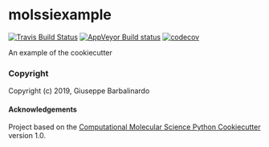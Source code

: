 molssiexample
==============================
[//]: # (Badges)
[![Travis Build Status](https://travis-ci.org/gbarbalinardo/molssiexample.png)](https://travis-ci.org/REPLACE_WITH_OWNER_ACCOUNT/molssiexample)
[![AppVeyor Build status](https://ci.appveyor.com/api/projects/status/gbarbalinardo/branch/master?svg=true)](https://ci.appveyor.com/project/REPLACE_WITH_OWNER_ACCOUNT/molssiexample/branch/master)
[![codecov](https://codecov.io/gh/gbarbalinardo/molssiexample/branch/master/graph/badge.svg)](https://codecov.io/gh/REPLACE_WITH_OWNER_ACCOUNT/molssiexample/branch/master)

An example of the cookiecutter

### Copyright

Copyright (c) 2019, Giuseppe Barbalinardo


#### Acknowledgements
 
Project based on the 
[Computational Molecular Science Python Cookiecutter](https://github.com/molssi/cookiecutter-cms) version 1.0.

